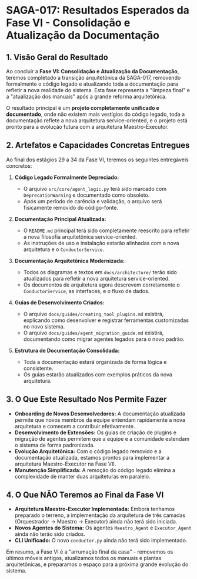 # SAGA-017: Resultados Esperados da Fase VI - Consolidação e Atualização da Documentação

## 1. Visão Geral do Resultado

Ao concluir a **Fase VI: Consolidação e Atualização da Documentação**, teremos completado a transição arquitetônica da SAGA-017, removendo formalmente o código legado e atualizando toda a documentação para refletir a nova realidade do sistema. Esta fase representa a "limpeza final" e a "atualização dos manuais" após a grande reforma arquitetônica.

O resultado principal é um **projeto completamente unificado e documentado**, onde não existem mais vestígios do código legado, toda a documentação reflete a nova arquitetura service-oriented, e o projeto está pronto para a evolução futura com a arquitetura Maestro-Executor.

## 2. Artefatos e Capacidades Concretas Entregues

Ao final dos estágios 29 a 34 da Fase VI, teremos os seguintes entregáveis concretos:

1.  **Código Legado Formalmente Depreciado:**
    *   O arquivo `src/core/agent_logic.py` terá sido marcado com `DeprecationWarning` e documentado como obsoleto.
    *   Após um período de carência e validação, o arquivo será fisicamente removido do código-fonte.

2.  **Documentação Principal Atualizada:**
    *   O `README.md` principal terá sido completamente reescrito para refletir a nova filosofia arquitetônica service-oriented.
    *   As instruções de uso e instalação estarão alinhadas com a nova arquitetura e o `ConductorService`.

3.  **Documentação Arquitetônica Modernizada:**
    *   Todos os diagramas e textos em `docs/architecture/` terão sido atualizados para refletir a nova arquitetura service-oriented.
    *   Os documentos de arquitetura agora descrevem corretamente o `ConductorService`, as interfaces, e o fluxo de dados.

4.  **Guias de Desenvolvimento Criados:**
    *   O arquivo `docs/guides/creating_tool_plugins.md` existirá, explicando como desenvolver e registrar ferramentas customizadas no novo sistema.
    *   O arquivo `docs/guides/agent_migration_guide.md` existirá, documentando como migrar agentes legados para o novo padrão.

5.  **Estrutura de Documentação Consolidada:**
    *   Toda a documentação estará organizada de forma lógica e consistente.
    *   Os guias estarão atualizados com exemplos práticos da nova arquitetura.

## 3. O Que Este Resultado Nos Permite Fazer

*   **Onboarding de Novos Desenvolvedores:** A documentação atualizada permite que novos membros da equipe entendam rapidamente a nova arquitetura e comecem a contribuir efetivamente.
*   **Desenvolvimento de Extensões:** Os guias de criação de plugins e migração de agentes permitem que a equipe e a comunidade estendam o sistema de forma padronizada.
*   **Evolução Arquitetônica:** Com o código legado removido e a documentação atualizada, estamos prontos para implementar a arquitetura Maestro-Executor na Fase VII.
*   **Manutenção Simplificada:** A remoção do código legado elimina a complexidade de manter duas arquiteturas em paralelo.

## 4. O Que **NÃO** Teremos ao Final da Fase VI

*   **Arquitetura Maestro-Executor Implementada:** Embora tenhamos preparado o terreno, a implementação da arquitetura de três camadas (Orquestrador -> Maestro -> Executor) ainda não terá sido iniciada.
*   **Novos Agentes do Sistema:** Os agentes `Maestro_Agent` e `Executor_Agent` ainda não terão sido criados.
*   **CLI Unificado:** O novo `conductor.py` ainda não terá sido implementado.

Em resumo, a Fase VI é a "arrumação final da casa" - removemos os últimos móveis antigos, atualizamos todos os manuais e plantas arquitetônicas, e preparamos o espaço para a próxima grande evolução do sistema.
